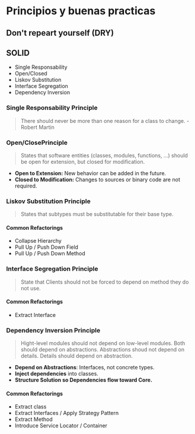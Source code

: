 # Principios y buenas practicas

## Don't repeart yourself (DRY)

## SOLID

- Single Responsability
- Open/Closed
- Liskov Substitution
- Interface Segregation
- Dependency Inversion

### Single Responsability Principle

> There should never be more than one reason  for a class to change. - Robert Martin

### Open/ClosePrinciple

> States that software entities (classes, modules, functions, ...) should be open for extension, but closed for modification.

- **Open to Extension:** New behavior can be added in the future.
- **Closed to Modification:** Changes to sources or binary code are not required.

### Liskov Substitution Principle

> States that subtypes must be substitutable for their base type.

#### Common Refactorings

- Collapse Hierarchy
- Pull Up / Push Down Field
- Pull Up / Push Down Method

### Interface Segregation Principle

> State that Clients should not be forced to depend on method they do not use.

#### Common Refactorings

- Extract Interface

### Dependency Inversion Principle

> Hight-level modules should not depend on low-level modules. Both should depend on abstractions.
> Abstractions shoud not depend on details. Details should depend on abstraction.

- **Depend on Abstractions**: Interfaces, not concrete types.
- **Inject dependencies** into classes.
- **Structure Solution so Dependencies flow toward Core.**

#### Common Refactorings

- Extract class
- Extract Interfaces / Apply Strategy Pattern
- Extract Method
- Introduce Service Locator / Container

